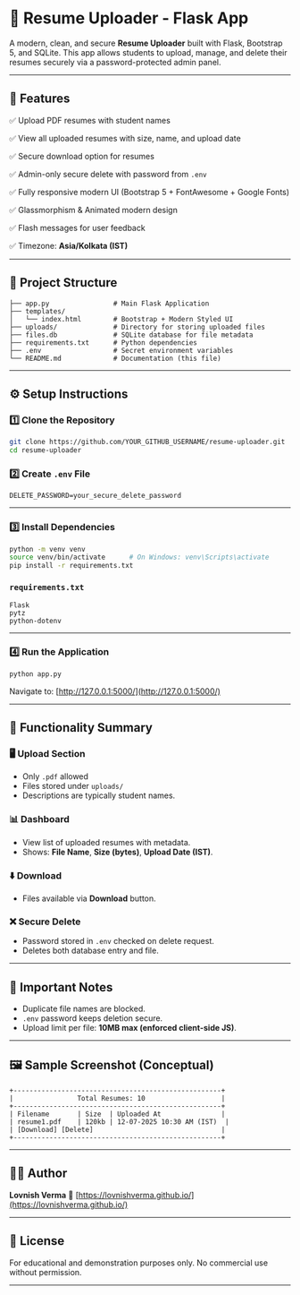 # 📄 Resume Uploader - Flask App

A modern, clean, and secure **Resume Uploader** built with Flask, Bootstrap 5, and SQLite.
This app allows students to upload, manage, and delete their resumes securely via a password-protected admin panel.

---

## 🚀 Features

✅ Upload PDF resumes with student names

✅ View all uploaded resumes with size, name, and upload date

✅ Secure download option for resumes

✅ Admin-only secure delete with password from `.env`

✅ Fully responsive modern UI (Bootstrap 5 + FontAwesome + Google Fonts)

✅ Glassmorphism & Animated modern design

✅ Flash messages for user feedback

✅ Timezone: **Asia/Kolkata (IST)**

---

## 📂 Project Structure

```
├── app.py                # Main Flask Application
├── templates/
│   └── index.html        # Bootstrap + Modern Styled UI
├── uploads/              # Directory for storing uploaded files
├── files.db              # SQLite database for file metadata
├── requirements.txt      # Python dependencies
├── .env                  # Secret environment variables
└── README.md             # Documentation (this file)
```

---

## ⚙️ Setup Instructions

### 1️⃣ Clone the Repository

```bash
git clone https://github.com/YOUR_GITHUB_USERNAME/resume-uploader.git
cd resume-uploader
```

### 2️⃣ Create `.env` File

```
DELETE_PASSWORD=your_secure_delete_password
```

---

### 3️⃣ Install Dependencies

```bash
python -m venv venv
source venv/bin/activate      # On Windows: venv\Scripts\activate
pip install -r requirements.txt
```

### `requirements.txt`

```
Flask
pytz
python-dotenv
```

---

### 4️⃣ Run the Application

```bash
python app.py
```

Navigate to:
[http://127.0.0.1:5000/](http://127.0.0.1:5000/)

---

## 🔑 Functionality Summary

### 🖥️ Upload Section

* Only `.pdf` allowed
* Files stored under `uploads/`
* Descriptions are typically student names.

### 📊 Dashboard

* View list of uploaded resumes with metadata.
* Shows: **File Name**, **Size (bytes)**, **Upload Date (IST)**.

### ⬇️ Download

* Files available via **Download** button.

### ❌ Secure Delete

* Password stored in `.env` checked on delete request.
* Deletes both database entry and file.

---

## 📌 Important Notes

* Duplicate file names are blocked.
* `.env` password keeps deletion secure.
* Upload limit per file: **10MB max (enforced client-side JS)**.

---

## 🖼️ Sample Screenshot (Conceptual)

```
+----------------------------------------------------+
|                Total Resumes: 10                   |
+----------------------------------------------------+
| Filename       | Size  | Uploaded At               |
| resume1.pdf    | 120kb | 12-07-2025 10:30 AM (IST)  |
| [Download] [Delete]                                |
+----------------------------------------------------+
```

---

## 👨‍💻 Author

**Lovnish Verma**
🔗 [https://lovnishverma.github.io/](https://lovnishverma.github.io/)

---

## 📃 License

For educational and demonstration purposes only.
No commercial use without permission.

---

